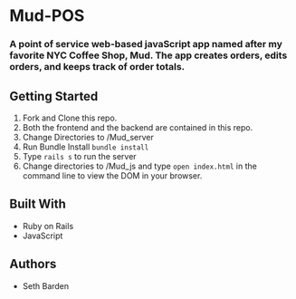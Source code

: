 # Mud-POS
### A point of service web-based javaScript app named after my favorite NYC Coffee Shop, Mud. The app creates orders, edits orders, and keeps track of order totals. 
## Getting Started
1. Fork and Clone this repo.
2. Both the frontend and the backend are contained in this repo. 
3. Change Directories to /Mud_server
4. Run Bundle Install
```bundle install```
5. Type `rails s` to run the server
6. Change directories to /Mud_js and type `open index.html` in the command line to view the DOM in your browser. 
## Built With
* Ruby on Rails
* JavaScript
## Authors
* Seth Barden
